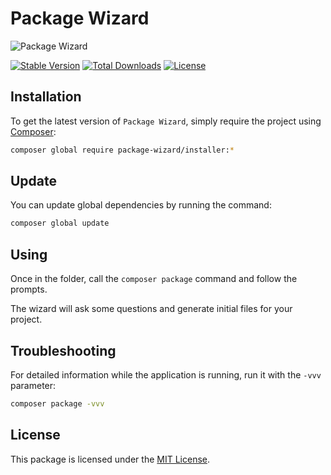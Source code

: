# Package Wizard

<img src="https://preview.dragon-code.pro/the%20dragon%20code/package%20wizard.svg?brand=composer&mode=auto" alt="Package Wizard"/>

[![Stable Version][badge_stable]][link_packagist]
[![Total Downloads][badge_downloads]][link_packagist]
[![License][badge_license]][link_license]


## Installation

To get the latest version of `Package Wizard`, simply require the project using [Composer](https://getcomposer.org):

```bash
composer global require package-wizard/installer:*
```

## Update

You can update global dependencies by running the command:

```bash
composer global update
```

## Using

Once in the folder, call the `composer package` command and follow the prompts.

The wizard will ask some questions and generate initial files for your project.

## Troubleshooting

For detailed information while the application is running, run it with the `-vvv` parameter:

```bash
composer package -vvv
```

## License

This package is licensed under the [MIT License](LICENSE).


[badge_downloads]:      https://img.shields.io/packagist/dt/package-wizard/installer.svg?style=flat-square

[badge_license]:        https://img.shields.io/packagist/l/package-wizard/installer.svg?style=flat-square

[badge_stable]:         https://img.shields.io/github/v/release/package-wizard/installer?label=stable&style=flat-square

[link_license]:         LICENSE

[link_packagist]:       https://packagist.org/packages/package-wizard/installer
